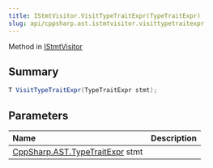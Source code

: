 ```yaml
---
title: IStmtVisitor.VisitTypeTraitExpr(TypeTraitExpr)
slug: api/cppsharp.ast.istmtvisitor.visittypetraitexpr
---
```

Method in [IStmtVisitor](/api/cppsharp/ast/istmtvisitor)

## Summary



```csharp
T VisitTypeTraitExpr(TypeTraitExpr stmt);
```

## Parameters

|Name|Description|
|:---|:---|
|[CppSharp.AST.TypeTraitExpr](/api/cppsharp/ast/typetraitexpr) stmt||

